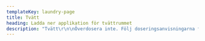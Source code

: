 ```yaml
---
templateKey: laundry-page
title: Tvätt
heading: Ladda ner applikation för tvättrummet
description: "Tvätt\r\n\nÖverdosera inte. Följ doseringsanvisningarna för den hårdhet vattnet har.\r\n\nTvätten blir inte renare för att du tar mer tvättmedel. Det går däremot bra att dosera mindre än doseringsanvisningarna och ändå få ren tvätt. Pröva dig fram till minsta möjliga doseringsmängd med just ditt favorittvättmedel.\r\n\nMiljömärkta tvättmedel\r\n\nAnvänd tvättmedel som är märkta med Bra Miljöval eller Svanen.\r\n\nBehöver du ett blekmedel så undvik klorprodukter, använd ett miljömärkt blekmedel.\r\n\n\r\n\nTvätta alltid med full maskin. Välj så låg tvättemperatur som möjligt.\r\n\nUndvik förtvätt och sköljmedel. Mjuk- och sköljmedel behövs bara om du har hårt vatten eller tvättar syntetiska plagg.\r\n\nFör fintvätt, av t ex siden, är handtvätt med miljömärkt handdiskmedel mest skonsamt.\r\n\n\r\n\nBokning kan ske med tagg eller via inloggning på hemsidan\r\n\nDet åligger den enskilde medlemmen att rengöra lokaler och maskiner efter varje användande.\r\n\nGlöm inte att tömma ludddfiltret i torktumlaren!\r\n\n\r\n\nMaskinfel skall omgående anmälas till fastighetsskötare eller styrelse. Sätt även en lapp på den trasiga maskinen.\r\n\n\r\n\nTvättpass\r\n\nPass 1: 7.00-10.30\tPass 2: 10.30-14.00\tPass 3: 14.00-17.30"
---
```


